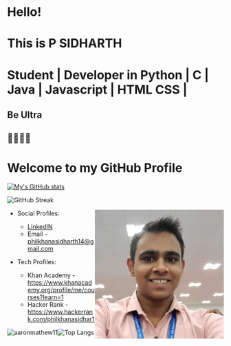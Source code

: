 # Hello!
# This is P SIDHARTH 
# Student | Developer in Python | C | Java | Javascript | HTML CSS |
## Be Ultra
## 🧑‍💻🇮🇳 

# Welcome to my GitHub Profile



<!--  -->
[![My's GitHub stats](https://github-readme-stats.vercel.app/api?username=psidh&count_private=true&show_icons=true&theme=dark&custom_title=My%20GitHub%20Stats)](https://github.com/psidh/)
<!-- [![My's wakatime stats](https://github-readme-stats.vercel.app/api/wakatime?username=psidh&v=2)](https://github.com/psidh) -->
<!-- [![MY's wakatime stats](https://github-readme-stats.vercel.app/api/wakatime?shareid=psidh/bf6ce576-34b5-4da7-9da1-499b30530af3&custom_title=My%20Wakatime%20Stats&layout=compact&hide=TypeScript&langs_count=4)](https://github.com/psidh) -->

<!-- [![Top Langs](https://github-readme-stats.vercel.app/api/top-langs/?username=psidh&layout=compact&card_width=250&custom_title=Common%20Languages%20in%20repos)](https://github.com/psidh/) -->


<!-- [![My GitHub activity graph](https://activity-graph.herokuapp.com/graph?username=psidh&line=00E6C7&bg_color=27292E&color=FFFFFF&point=FFFFFF)](https://github.com/psidh/) -->
<!-- [![Binayak's github activity graph](https://activity-graph.herokuapp.com/graph?username=psidh&theme=react-dark)](https://github.com/psidh) -->

![GitHub Streak](https://github-readme-streak-stats.herokuapp.com?user=psidh&theme=cobalt&date_format=j%20M%5B%20Y%5D&background=000000&border=7536B2&stroke=9243DD&ring=89502D&fire=FF9554&currStreakNum=D280FF&sideNums=BC52FF&currStreakLabel=64EAE2&sideLabels=48A8A2&dates=A42EE5)

<img align="right" width="300" height="300" src="ME.png">

- Social Profiles: 
  - <div class="badge-base LI-profile-badge" data-locale="en_US" data-size="large" data-theme="dark" data-type="HORIZONTAL" data-vanity="p-sidharth-08b501250" data-version="v1"><a class="badge-base__link LI-simple-link" href="https://in.linkedin.com/in/p-sidharth-08b501250?trk=profile-badge">LinkedIN</a></div>
  - Email    - philkhanasidharth14@gmail.com
  
- Tech Profiles:
  - Khan Academy - https://www.khanacademy.org/profile/me/courses?learn=1
  - Hacker Rank - https://www.hackerrank.com/philkhanasidhar1
  
  

<img align="left" src="https://github-readme-stats.vercel.app/api/top-langs?username=psidh&show_icons=true&locale=en&layout=compact&theme=react" alt="aaronmathew11" />

 ![Top Langs](https://github-readme-stats.vercel.app/api/top-langs/?username=psidH&hide=asp&langs_count=11&border_radius=34&bg_color=30,e96443,904e95&title_color=ffffff&text_color=ffffff&icon_color=ffffff&java=ffffff)




